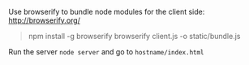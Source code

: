 Use browserify to bundle node modules for the client side:
http://browserify.org/
> npm install -g browserify
> browserify client.js -o static/bundle.js

Run the server `node server` and go to `hostname/index.html`
